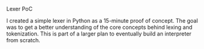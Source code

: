 Lexer PoC

I created a simple lexer in Python as a 15-minute proof of concept. The goal was to get a better understanding of the core concepts behind lexing and tokenization. This is part of a larger plan to eventually build an interpreter from scratch.
